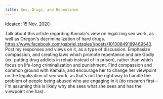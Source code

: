 ```yaml
---
title: Sex, Drugs, and Repentance
---
```



Ideated: 15 Nov. 2020 

Talk about this article regarding Kamala's view on legalizing sex work, as well as Oregon's decriminalization of hard drugs. https://www.facebook.com/gabriel.staples1/posts/10100849189469543. Post my responses and views on it, as a type of discussion. Emphasize compassion, and creating laws which promote repentance and are Godly (ex: putting drug addicts in rehab instead of in prison), rather than which focus on life-long criminalization and punishment. Find compassion and common ground with Kamala, and encourage her to change her viewpoint on the legalization of sex work, as that's not the right way to handle the problem of people being abused who are engaging in it (do research first--I'm assuming this is likely why she sees what she sees and has the viewpoint she has). 

